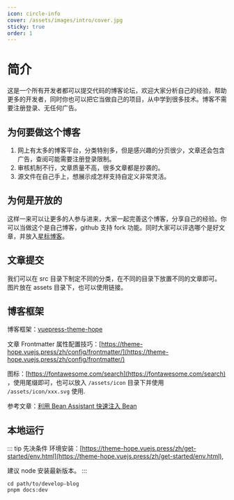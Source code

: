 ```yaml
---
icon: circle-info
cover: /assets/images/intro/cover.jpg
sticky: true
order: 1
---
```


# 简介

这是一个所有开发者都可以提交代码的博客论坛，欢迎大家分析自己的经验，帮助更多的开发者，同时你也可以把它当做自己的项目，从中学到很多技术。博客不需要注册登录、无任何广告。

## 为何要做这个博客
1. 网上有太多的博客平台，分类特别多，但是感兴趣的分页很少，文章还会包含广告，查阅可能需要注册登录限制。
2. 审核机制不行，文章质量不高，很多文章都是抄袭的。
3. 源文件在自己手上，想展示成怎样支持自定义非常灵活。

## 为何是开放的
这样一来可以让更多的人参与进来，大家一起完善这个博客，分享自己的经验。你可以当做这个是自己博客，github 支持 fork 功能。同时大家可以评选哪个是好文章，并放入[星标博客](/star/)。

## 文章提交
我们可以在 src 目录下制定不同的分类，在不同的目录下放置不同的文章即可。图片放在 assets 目录下，也可以使用链接。

## 博客框架
博客框架：[vuepress-theme-hope](https://theme-hope.vuejs.press/zh/)

文章 Frontmatter 属性配置技巧：[https://theme-hope.vuejs.press/zh/config/frontmatter/](https://theme-hope.vuejs.press/zh/config/frontmatter/)

图标：[https://fontawesome.com/search](https://fontawesome.com/search) ，使用尾缀即可，也可以放入 `/assets/icon` 目录下并使用 `/assets/icon/xxx.svg` 使用.

参考文章：[利用 Bean Assistant 快速注入 Bean](/idea/ideaPlugin/beanAssistant.md)

## 本地运行

::: tip 先决条件
环境安装：[https://theme-hope.vuejs.press/zh/get-started/env.html](https://theme-hope.vuejs.press/zh/get-started/env.html),

建议 node 安装最新版本。
:::

```
cd path/to/develop-blog
pnpm docs:dev
```